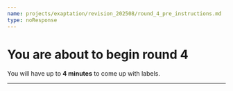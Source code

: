 ```yaml
---
name: projects/exaptation/revision_202508/round_4_pre_instructions.md
type: noResponse
---
```


# You are about to begin round 4

You will have up to **4 minutes** to come up with labels.

---
